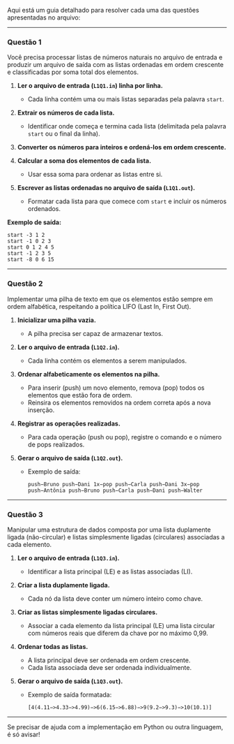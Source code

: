 Aqui está um guia detalhado para resolver cada uma das questões apresentadas no arquivo:

---

### **Questão 1**
Você precisa processar listas de números naturais no arquivo de entrada e produzir um arquivo de saída com as listas ordenadas em ordem crescente e classificadas por soma total dos elementos.

1. **Ler o arquivo de entrada (`L1Q1.in`) linha por linha.**
   - Cada linha contém uma ou mais listas separadas pela palavra `start`.

2. **Extrair os números de cada lista.**
   - Identificar onde começa e termina cada lista (delimitada pela palavra `start` ou o final da linha).

3. **Converter os números para inteiros e ordená-los em ordem crescente.**

4. **Calcular a soma dos elementos de cada lista.**
   - Usar essa soma para ordenar as listas entre si.

5. **Escrever as listas ordenadas no arquivo de saída (`L1Q1.out`).**
   - Formatar cada lista para que comece com `start` e incluir os números ordenados.

**Exemplo de saída:**
```plaintext
start -3 1 2
start -1 0 2 3
start 0 1 2 4 5
start -1 2 3 5
start -8 0 6 15
```

---

### **Questão 2**
Implementar uma pilha de texto em que os elementos estão sempre em ordem alfabética, respeitando a política LIFO (Last In, First Out).

1. **Inicializar uma pilha vazia.**
   - A pilha precisa ser capaz de armazenar textos.

2. **Ler o arquivo de entrada (`L1Q2.in`).**
   - Cada linha contém os elementos a serem manipulados.

3. **Ordenar alfabeticamente os elementos na pilha.**
   - Para inserir (push) um novo elemento, remova (pop) todos os elementos que estão fora de ordem.
   - Reinsira os elementos removidos na ordem correta após a nova inserção.

4. **Registrar as operações realizadas.**
   - Para cada operação (push ou pop), registre o comando e o número de pops realizados.

5. **Gerar o arquivo de saída (`L1Q2.out`).**
   - Exemplo de saída:
     ```plaintext
     push−Bruno push−Dani 1x−pop push−Carla push−Dani 3x−pop push−Antônia push−Bruno push−Carla push−Dani push−Walter
     ```

---

### **Questão 3**
Manipular uma estrutura de dados composta por uma lista duplamente ligada (não-circular) e listas simplesmente ligadas (circulares) associadas a cada elemento.

1. **Ler o arquivo de entrada (`L1Q3.in`).**
   - Identificar a lista principal (LE) e as listas associadas (LI).

2. **Criar a lista duplamente ligada.**
   - Cada nó da lista deve conter um número inteiro como chave.

3. **Criar as listas simplesmente ligadas circulares.**
   - Associar a cada elemento da lista principal (LE) uma lista circular com números reais que diferem da chave por no máximo 0,99.

4. **Ordenar todas as listas.**
   - A lista principal deve ser ordenada em ordem crescente.
   - Cada lista associada deve ser ordenada individualmente.

5. **Gerar o arquivo de saída (`L1Q3.out`).**
   - Exemplo de saída formatada:
     ```plaintext
     [4(4.11−>4.33−>4.99)−>6(6.15−>6.88)−>9(9.2−>9.3)−>10(10.1)]
     ```

---

Se precisar de ajuda com a implementação em Python ou outra linguagem, é só avisar!
